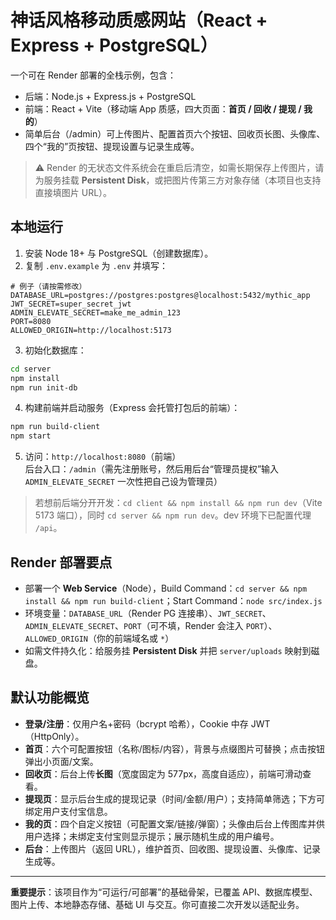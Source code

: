 # 神话风格移动质感网站（React + Express + PostgreSQL）

一个可在 Render 部署的全栈示例，包含：
- 后端：Node.js + Express.js + PostgreSQL
- 前端：React + Vite（移动端 App 质感，四大页面：**首页 / 回收 / 提现 / 我的**）
- 简单后台（/admin）可上传图片、配置首页六个按钮、回收页长图、头像库、四个“我的”页按钮、提现设置与记录生成等。

> ⚠️ Render 的无状态文件系统会在重启后清空，如需长期保存上传图片，请为服务挂载 **Persistent Disk**，或把图片传第三方对象存储（本项目也支持直接填图片 URL）。

## 本地运行

1. 安装 Node 18+ 与 PostgreSQL（创建数据库）。
2. 复制 `.env.example` 为 `.env` 并填写：

```
# 例子（请按需修改）
DATABASE_URL=postgres://postgres:postgres@localhost:5432/mythic_app
JWT_SECRET=super_secret_jwt
ADMIN_ELEVATE_SECRET=make_me_admin_123
PORT=8080
ALLOWED_ORIGIN=http://localhost:5173
```

3. 初始化数据库：

```bash
cd server
npm install
npm run init-db
```

4. 构建前端并启动服务（Express 会托管打包后的前端）：

```bash
npm run build-client
npm start
```

5. 访问：`http://localhost:8080`（前端）  
   后台入口：`/admin`（需先注册账号，然后用后台“管理员提权”输入 `ADMIN_ELEVATE_SECRET` 一次性把自己设为管理员）

> 若想前后端分开开发：`cd client && npm install && npm run dev`（Vite 5173 端口），同时 `cd server && npm run dev`。dev 环境下已配置代理 `/api`。

## Render 部署要点

- 部署一个 **Web Service**（Node），Build Command：`cd server && npm install && npm run build-client`；Start Command：`node src/index.js`
- 环境变量：`DATABASE_URL`（Render PG 连接串）、`JWT_SECRET`、`ADMIN_ELEVATE_SECRET`、`PORT`（可不填，Render 会注入 `PORT`）、`ALLOWED_ORIGIN`（你的前端域名或 `*`）
- 如需文件持久化：给服务挂 **Persistent Disk** 并把 `server/uploads` 映射到磁盘。

## 默认功能概览

- **登录/注册**：仅用户名+密码（bcrypt 哈希），Cookie 中存 JWT（HttpOnly）。
- **首页**：六个可配置按钮（名称/图标/内容），背景与点缀图片可替换；点击按钮弹出小页面/文案。
- **回收页**：后台上传**长图**（宽度固定为 577px，高度自适应），前端可滑动查看。
- **提现页**：显示后台生成的提现记录（时间/金额/用户）；支持简单筛选；下方可绑定用户支付宝信息。
- **我的页**：四个自定义按钮（可配置文案/链接/弹窗）；头像由后台上传图库并供用户选择；未绑定支付宝则显示提示；展示随机生成的用户编号。
- **后台**：上传图片（返回 URL），维护首页、回收图、提现设置、头像库、记录生成等。

---

**重要提示**：该项目作为“可运行/可部署”的基础骨架，已覆盖 API、数据库模型、图片上传、本地静态存储、基础 UI 与交互。你可直接二次开发以适配业务。
